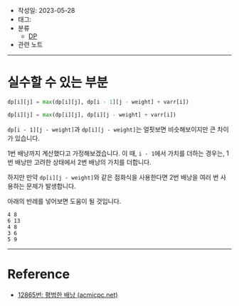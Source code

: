 - 작성일: 2023-05-28
- 태그: 
- 분류
    - [DP](DP.md)
- 관련 노트

---

# 실수할 수 있는 부분

```python
dp[i][j] = max(dp[i][j], dp[i - 1][j - weight] + varr[i])

dp[i][j] = max(dp[i][j], dp[i][j - weight] + varr[i])
```

`dp[i - 1][j - weight]`과 `dp[i][j - weight]`는 얼핏보면 비슷해보이지만 큰 차이가 있습니다.

1번 배낭까지 계산했다고 가정해보겠습니다. 이 때,  `i - 1`에서 가치를 더하는 경우는, 1번 배낭만 고려한 상태에서 2번 배낭의 가치를 더합니다.

하지만 만약 `dp[i][j - weight]`와 같은 점화식을 사용한다면 2번 배낭을 여러 번 사용하는 문제가 발생합니다.

아래의 반례를 넣어보면 도움이 될 것입니다.

```
4 8
6 13
4 8
3 6
5 9
```




---

# Reference

- [12865번: 평범한 배낭 (acmicpc.net)](https://www.acmicpc.net/problem/12865)